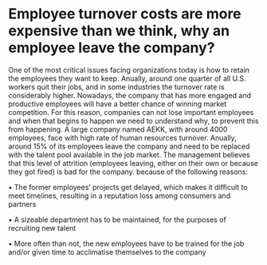 # Employee turnover costs are more expensive than we think, why an employee leave the company?
One of the most critical issues facing organizations today is how to retain the employees they want to keep. Anually, around one quarter of all U.S. workers quit their jobs, and in some industries the turnover rate is considerably higher. Nowadays, the company that has more engaged and productive employees will have a better chance of winning market competition. For this reason, companies can not lose important employees and when that begins to happen we need to understand why, to prevent this from happening.
A large company named AEKK, with around 4000 employees, face with high rate of human resources turnover. Anually, around 15% of its employees leave the company and need to be replaced with the talent pool available in the job market. The management believes that this level of attrition (employees leaving, either on their own or because they got fired) is bad for the company. because of the following reasons:

•	The former employees’ projects get delayed, which makes it difficult to meet timelines, resulting in a reputation loss among consumers and partners

•	A sizeable department has to be maintained, for the purposes of recruiting new talent

•	More often than not, the new employees have to be trained for the job and/or given time to acclimatise themselves to the company
